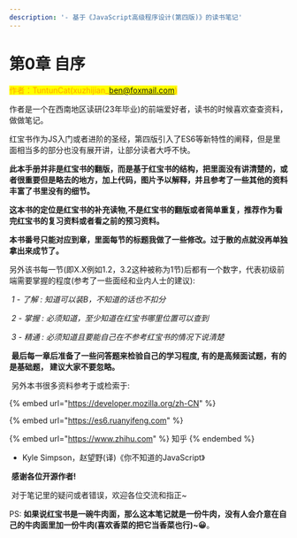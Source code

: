 ```yaml
---
description: '- 基于《JavaScript高级程序设计(第四版)》的读书笔记'
---
```


# 第0章 自序

<mark style="color:orange;">作者：TuntunCat(xuzhijian\_ben@foxmail.com)</mark>



作者是一个在西南地区读研(23年毕业)的前端爱好者，读书的时候喜欢查查资料，做做笔记。

​ 红宝书作为JS入门或者进阶的圣经，第四版引入了ES6等新特性的阐释，但是里面相当多的部分也没有展开讲，让部分读者大呼不快。

​ **此本手册并非是红宝书的翻版，而是基于红宝书的结构，把里面没有讲清楚的，或者很重要但是略去的地方，加上代码，图片予以解释，并且参考了一些其他的资料丰富了书里没有的细节。**

​ **这本书的定位是红宝书的补充读物,不是红宝书的翻版或者简单重复，推荐作为看完红宝书的复习资料或者看之前的预习资料。**

​ **本书番号只能对应到章，里面每节的标题我做了一些修改。过于散的点就没再单独拿出来成节了。**

​ 另外该书每一节(即X.X例如1.2，3.2这种被称为1节)后都有一个数字，代表初级前端需要掌握的程度(参考了一些面经和业内人士的建议):

​ _1 - 了解 : 知道可以装B，不知道的话也不扣分_

​ _2 - 掌握 : 必须知道，至少知道在红宝书哪里位置可以查到_

​ _3 - 精通 : 必须知道且要能自己在不参考红宝书的情况下说清楚_

​ **最后每一章后准备了一些问答题来检验自己的学习程度, 有的是高频面试题，有的是基础题， 建议大家不要忽略。**

​ 另外本书很多资料参考于或检索于:

{% embed url="https://developer.mozilla.org/zh-CN" %}

{% embed url="https://es6.ruanyifeng.com" %}

{% embed url="https://www.zhihu.com" %}
知乎
{% endembed %}

* Kyle Simpson，赵望野(译)《你不知道的JavaScript》

​ **感谢各位开源作者!**

​ 对于笔记里的疑问或者错误，欢迎各位交流和指正\~

PS: **如果说红宝书是一碗牛肉面，那么这本笔记就是一份牛肉，没有人会介意在自己的牛肉面里加一份牛肉(喜欢香菜的把它当香菜也行)\~😀**。
